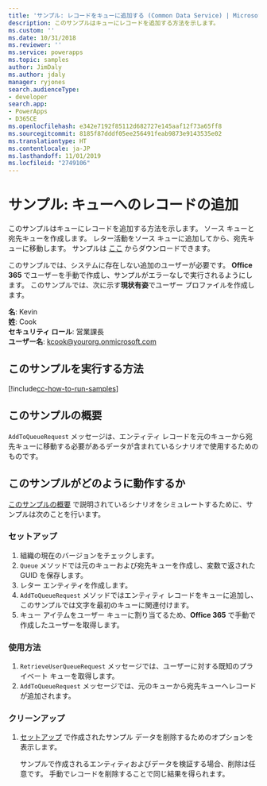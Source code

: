 ```yaml
---
title: 'サンプル: レコードをキューに追加する (Common Data Service) | Microsoft Docs'
description: このサンプルはキューにレコードを追加する方法を示します。
ms.custom: ''
ms.date: 10/31/2018
ms.reviewer: ''
ms.service: powerapps
ms.topic: samples
author: JimDaly
ms.author: jdaly
manager: ryjones
search.audienceType:
- developer
search.app:
- PowerApps
- D365CE
ms.openlocfilehash: e342e7192f85112d682727e145aaf12f73a65ff8
ms.sourcegitcommit: 8185f87dddf05ee256491feab9873e9143535e02
ms.translationtype: HT
ms.contentlocale: ja-JP
ms.lasthandoff: 11/01/2019
ms.locfileid: "2749106"
---
```

# <a name="sample-add-a-record-to-a-queue"></a>サンプル: キューへのレコードの追加

このサンプルはキューにレコードを追加する方法を示します。 ソース キューと宛先キューを作成します。 レター活動をソース キューに追加してから、宛先キューに移動します。 サンプルは [ここ](https://github.com/Microsoft/PowerApps-Samples/tree/master/cds/orgsvc/C%23/RecordToQueue) からダウンロードできます。

このサンプルでは、システムに存在しない追加のユーザーが必要です。 **Office 365** でユーザーを手動で作成し、サンプルがエラーなしで実行されるようにします。 このサンプルでは、次に示す**現状有姿**でユーザー プロファイルを作成します。 

**名**: Kevin<br/>
**姓**: Cook<br/>
**セキュリティ ロール**: 営業課長<br/>
**ユーザー名**: kcook@yourorg.onmicrosoft.com<br/>

## <a name="how-to-run-this-sample"></a>このサンプルを実行する方法

[!include[cc-how-to-run-samples](../../includes/cc-how-to-run-samples.md)]

## <a name="what-this-sample-does"></a>このサンプルの概要

`AddToQueueRequest` メッセージは、エンティティ レコードを元のキューから宛先キューに移動する必要があるデータが含まれているシナリオで使用するためのものです。

## <a name="how-this-sample-works"></a>このサンプルがどのように動作するか

[このサンプルの概要](#what-this-sample-does) で説明されているシナリオをシミュレートするために、サンプルは次のことを行います。

### <a name="setup"></a>セットアップ

1. 組織の現在のバージョンをチェックします。
2. `Queue` メソッドでは元のキューおよび宛先キューを作成し、変数で返された GUID を保存します。
3. レター エンティティを作成します。
4. `AddToQueueRequest` メソッドではエンティティ レコードをキューに追加し、このサンプルでは文字を最初のキューに関連付けます。
5. キュー アイテムをユーザー キューに割り当てるため、**Office 365** で手動で作成したユーザーを取得します。

### <a name="demonstrate"></a>使用方法

1. `RetrieveUserQueueRequest` メッセージでは、ユーザーに対する既知のプライベート キューを取得します。
2. `AddToQueueRequest` メッセージでは、元のキューから宛先キューへレコードが追加されます。

### <a name="clean-up"></a>クリーンアップ

1. [セットアップ](#setup) で作成されたサンプル データを削除するためのオプションを表示します。

    サンプルで作成されるエンティティおよびデータを検証する場合、削除は任意です。 手動でレコードを削除することで同じ結果を得られます。
